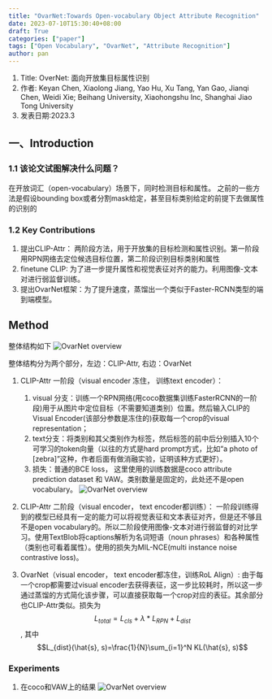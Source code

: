 ```yaml
---
title: "OvarNet:Towards Open-vocabulary Object Attribute Recognition"
date: 2023-07-10T15:30:40+08:00
draft: True
categories: ["paper"]
tags: ["Open Vocabulary", "OvarNet", "Attribute Recognition"]
author: pan
---
```


1. Title: OverNet: 面向开放集目标属性识别
2. 作者: Keyan Chen, Xiaolong Jiang, Yao Hu, Xu Tang, Yan Gao, Jianqi Chen, Weidi Xie; Beihang University, Xiaohongshu Inc, Shanghai Jiao Tong University
3. 发表日期:2023.3

## 一、Introduction

### 1.1 该论文试图解决什么问题？

在开放词汇（open-vocabulary）场景下，同时检测目标和属性。 之前的一些方法是假设bounding box或者分割mask给定，甚至目标类别给定的前提下去做属性的识别的

### 1.2 Key Contributions

1. 提出CLIP-Attr： 两阶段方法，用于开放集的目标检测和属性识别。第一阶段用RPN网络去定位候选目标位置，第二阶段识别目标类别和属性
2. finetune CLIP: 为了进一步提升属性和视觉表征对齐的能力。利用图像-文本对进行弱监督训练。
3. 提出OvarNet框架：为了提升速度，蒸馏出一个类似于Faster-RCNN类型的端到端模型。

## Method

整体结构如下
![OvarNet overview](/papers_OvarNet/OvarNet_1.png)

整体结构分为两个部分，左边：CLIP-Attr, 右边：OvarNet

1. CLIP-Attr 一阶段（visual encoder 冻住， 训练text encoder）：
   1. visual 分支：训练一个RPN网络(用coco数据集训练FasterRCNN的一阶段)用于从图片中定位目标（不需要知道类别）位置。然后输入CLIP的Visual Encoder(该部分参数是冻住的)获取每一个crop的visual representation；
   2. text分支：将类别和其父类别作为标签，然后标签的前中后分别插入10个可学习的token向量（以往的方式是hard prompt方式，比如“a photo of [zebra]”这种，作者后面有做消融实验，证明该种方式更好）。
   3. 损失：普通的BCE loss， 这里使用的训练数据是coco attribute prediction dataset 和 VAW。类别数量是固定的，此处还不是open vocabulary。
   ![OvarNet overview](/papers_OvarNet/OvarNet_2.png)

2. CLIP-Attr 二阶段（visual encoder， text encoder都训练）：
    一阶段训练得到的模型已经具有一定的能力可以将视觉表征和文本表征对齐，但是还不够且不是open vocabulary的。所以二阶段使用图像-文本对进行弱监督的对比学习。使用TextBlob将captions解析为名词短语（noun phrases）和各种属性（类别也可看着属性）。使用的损失为MIL-NCE(multi instance noise contrastive loss)。
3. OvarNet（visual encoder， text encoder都冻住，训练RoL Align）: 由于每一个crop都需要过visual encoder去获得表征，这一步比较耗时，所以这一步通过蒸馏的方式简化该步骤，可以直接获取每一个crop对应的表征。其余部分也CLIP-Attr类似。损失为
   $$L_{total} = L_{cls}+\lambda *L_{RPN}+L_{dist}$$, 其中
   $$L_{dist}(\hat{s}, s)=\frac{1}{N}\sum_{i=1}^N KL(\hat{s}, s)$$

### Experiments

1. 在coco和VAW上的结果
   ![OvarNet overview](/papers_OvarNet/OvarNet_3.png)
